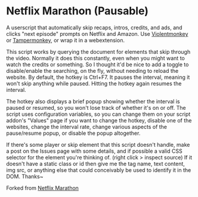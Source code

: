 # Netflix Marathon (Pausable)
A userscript that automatically skip recaps, intros, credits, and ads, and clicks "next episode" prompts on Netflix and Amazon. Use [Violentmonkey](https://violentmonkey.github.io/) or [Tampermonkey](https://www.tampermonkey.net/), or wrap it in a webextension.

This script works by querying the document for elements that skip through the video. Normally it does this constantly, even when you might want to watch the credits or something. So I thought it'd be nice to add a toggle to disable/enable the searching, on the fly, without needing to reload the website. By default, the hotkey is Ctrl+F7. It pauses the interval, meaning it won't skip anything while paused. Hitting the hotkey again resumes the interval.

The hotkey also displays a brief popup showing whether the interval is paused or resumed, so you won't lose track of whether it's on or off. The script uses configuration variables, so you can change them on your script addon's "Values" page if you want to change the hotkey, disable one of the websites, change the interval rate, change various aspects of the pause/resume popup, or disable the popup altogether.

If there's some player or skip element that this script doesn't handle, make a post on the Issues page with some details, and if possible a valid CSS selector for the element you're thinking of. (right click > inspect source) If it doesn't have a static class or id then give me the tag name, text content, img src, or anything else that could conceivably be used to identify it in the DOM. Thanks~

Forked from [Netflix Marathon](https://greasyfork.org/en/scripts/30029-netflix-marathon)